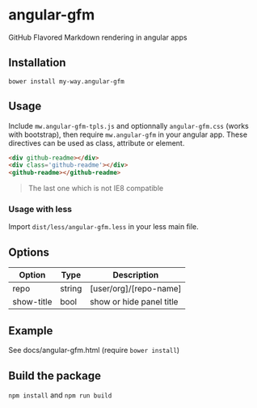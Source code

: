 # angular-gfm
GitHub Flavored Markdown rendering in angular apps

## Installation
`bower install my-way.angular-gfm`

## Usage
Include `mw.angular-gfm-tpls.js` and optionnally `angular-gfm.css` (works with bootstrap), then require `mw.angular-gfm` in your angular app.
These directives can be used as class, attribute or element.

```html
<div github-readme></div>
<div class='github-readme'></div>
<github-readme></github-readme>
````

> The last one which is not IE8 compatible

### Usage with less
Import `dist/less/angular-gfm.less` in your less main file.

## Options
Option  | Type  | Description
------  | ----  | -----------
repo    | string| [user/org]/[repo-name]
show-title| bool  | show or hide panel title

## Example
See docs/angular-gfm.html (require `bower install`)

## Build the package
`npm install` and `npm run build`
